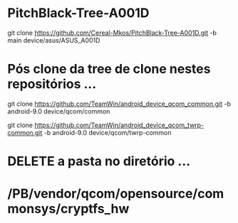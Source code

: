 # PitchBlack-Tree-A001D
git clone https://github.com/Cereal-Mkos/PitchBlack-Tree-A001D.git -b main device/asus/ASUS_A001D

# Pós clone da tree de clone nestes repositórios ...

git clone https://github.com/TeamWin/android_device_qcom_common.git -b android-9.0 device/qcom/common

git clone https://github.com/TeamWin/android_device_qcom_twrp-common.git -b android-9.0 device/qcom/twrp-common

# DELETE a pasta no diretório ...

# /PB/vendor/qcom/opensource/commonsys/cryptfs_hw
